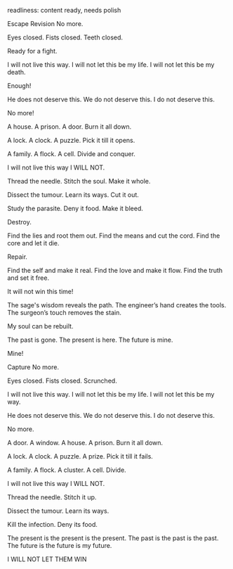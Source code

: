 readliness: content ready, needs polish

Escape
Revision
No more.

Eyes closed.
Fists closed.
Teeth closed.

Ready for a fight.

I will not live this way.
I will not let this be my life.
I will not let this be my death.

Enough!

He does not deserve this.
We do not deserve this.
I do not deserve this.

No more!

A house. A prison. A door. 
Burn it all down.

A lock. A clock. A puzzle.
Pick it till it opens.

A family. A flock. A cell.
Divide and conquer.

I will not live this way I WILL NOT.

Thread the needle.
Stitch the soul.
Make it whole.

Dissect the tumour.
Learn its ways.
Cut it out.

Study the parasite.
Deny it food.
Make it bleed.

Destroy.

Find the lies and root them out.
Find the means and cut the cord.
Find the core and let it die.

Repair.

Find the self and make it real.
Find the love and make it flow.
Find the truth and set it free.

It will not win this time!

The sage's wisdom reveals the path.
The engineer’s hand creates the tools.
The surgeon’s touch removes the stain.

My soul can be rebuilt.

The past is gone.
The present is here.
The future is mine.

Mine!

Capture
No more.

Eyes closed.
Fists closed.
Scrunched. 

I will not live this way.
I will not let this be my life.
I will not let this be my way.

He does not deserve this.
We do not deserve this.
I do not deserve this.

No more.

A door. A window. A house. A prison.
Burn it all down. 

A lock. A clock. A puzzle. A prize.
Pick it till it fails.

A family. A flock. A cluster. A cell.
Divide.

I will not live this way I WILL NOT.

Thread the needle.
Stitch it up.

Dissect the tumour.
Learn its ways.

Kill the infection.
Deny its food.

The present is the present is the present.
The past is the past is the past.
The future is the future is my future.

I WILL NOT LET THEM WIN